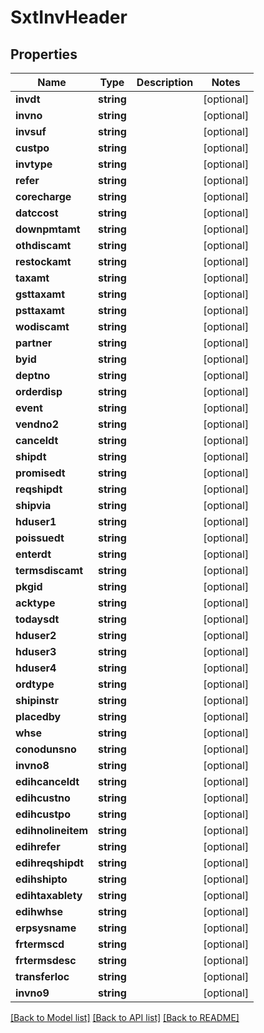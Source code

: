 # SxtInvHeader

## Properties
Name | Type | Description | Notes
------------ | ------------- | ------------- | -------------
**invdt** | **string** |  | [optional] 
**invno** | **string** |  | [optional] 
**invsuf** | **string** |  | [optional] 
**custpo** | **string** |  | [optional] 
**invtype** | **string** |  | [optional] 
**refer** | **string** |  | [optional] 
**corecharge** | **string** |  | [optional] 
**datccost** | **string** |  | [optional] 
**downpmtamt** | **string** |  | [optional] 
**othdiscamt** | **string** |  | [optional] 
**restockamt** | **string** |  | [optional] 
**taxamt** | **string** |  | [optional] 
**gsttaxamt** | **string** |  | [optional] 
**psttaxamt** | **string** |  | [optional] 
**wodiscamt** | **string** |  | [optional] 
**partner** | **string** |  | [optional] 
**byid** | **string** |  | [optional] 
**deptno** | **string** |  | [optional] 
**orderdisp** | **string** |  | [optional] 
**event** | **string** |  | [optional] 
**vendno2** | **string** |  | [optional] 
**canceldt** | **string** |  | [optional] 
**shipdt** | **string** |  | [optional] 
**promisedt** | **string** |  | [optional] 
**reqshipdt** | **string** |  | [optional] 
**shipvia** | **string** |  | [optional] 
**hduser1** | **string** |  | [optional] 
**poissuedt** | **string** |  | [optional] 
**enterdt** | **string** |  | [optional] 
**termsdiscamt** | **string** |  | [optional] 
**pkgid** | **string** |  | [optional] 
**acktype** | **string** |  | [optional] 
**todaysdt** | **string** |  | [optional] 
**hduser2** | **string** |  | [optional] 
**hduser3** | **string** |  | [optional] 
**hduser4** | **string** |  | [optional] 
**ordtype** | **string** |  | [optional] 
**shipinstr** | **string** |  | [optional] 
**placedby** | **string** |  | [optional] 
**whse** | **string** |  | [optional] 
**conodunsno** | **string** |  | [optional] 
**invno8** | **string** |  | [optional] 
**edihcanceldt** | **string** |  | [optional] 
**edihcustno** | **string** |  | [optional] 
**edihcustpo** | **string** |  | [optional] 
**edihnolineitem** | **string** |  | [optional] 
**edihrefer** | **string** |  | [optional] 
**edihreqshipdt** | **string** |  | [optional] 
**edihshipto** | **string** |  | [optional] 
**edihtaxablety** | **string** |  | [optional] 
**edihwhse** | **string** |  | [optional] 
**erpsysname** | **string** |  | [optional] 
**frtermscd** | **string** |  | [optional] 
**frtermsdesc** | **string** |  | [optional] 
**transferloc** | **string** |  | [optional] 
**invno9** | **string** |  | [optional] 

[[Back to Model list]](../README.md#documentation-for-models) [[Back to API list]](../README.md#documentation-for-api-endpoints) [[Back to README]](../README.md)


